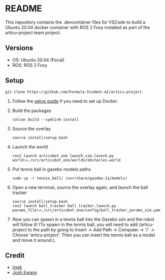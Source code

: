 # README

This repository contains the .devcontainer files for VSCode to build a Ubuntu 20.04 docker container with ROS 2 Foxy installed as part of the articu-project team project.

## Versions
- OS: Ubuntu 20.04 (Focal)
- ROS: ROS 2 Foxy

## Setup
```
git clone https://github.com/Formula-Student-AI/articu-project
```

1. Follow the [setup guide](https://bristol-fsai.notion.site/Guides-11c29866e62680b3a193ee29496b3f37) if you need to set up Docker.

2. Build the packages
   ```
   colcon build --symlink-install
   ```

3. Source the overlay
   ```
   source install/setup.bash
   ```

4. Launch the world
   ```
   ros2 launch articubot_one launch_sim.launch.py world:=./src/articubot_one/worlds/obstacles.world
   ```

5. Put tennis ball in gazebo models paths
   ```
   sudo cp -r tennis_ball/ /usr/share/gazebo-11/models/
   ```

6. Open a new terminal, source the overlay again, and launch the ball tracker
   ```
   source install/setup.bash
   ros2 launch ball_tracker ball_tracker.launch.py params_file:=./src/articubot_one/config/ball_tracker_params_sim.yaml 
   ```

7. Now you can spawn in a tennis ball into the Gazebo sim and the robot will follow it! (To spawn in the tennis ball, you will need to add /articu-project to the path by going to Insert -> Add Path -> Computer -> '/' -> Choose 'articu-project'. Then you can insert the tennis ball as a model and move it around.).


## Credit
- [ijnek](https://github.com/ijnek/ros-devcontainer-template)
- [Josh Ewans](https://github.com/joshnewans)
